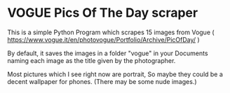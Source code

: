 # VOGUE Pics Of The Day scraper

This is a simple Python Program which scrapes 15 images from Vogue ( https://www.vogue.it/en/photovogue/Portfolio/Archive/PicOfDay/ ) 

By default, it saves the images in a folder "vogue" in your Documents naming each image as the title given by the photographer.

Most pictures which I see right now are portrait, So maybe they could be a decent wallpaper for phones. (There may be some nude images.)
